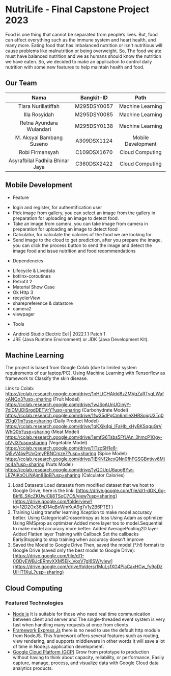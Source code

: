 # NutriLife - Final Capstone Project 2023
Food is one thing that cannot be separated from people’s lives. But, food can affect everything such as the immune system and heart health, and many more. Eating food  that has imbalanced nutrition or isn't nutritious will cause problems like malnutrition or being overweight. So, The food we ate must have balanced nutrition and we as humans should know the nutrition we have eaten. 
So, we decided to make an application to control daily nutrition with some new features to help maintain health and food.

## Our Team

|          Nama         | Bangkit-ID |       Path       |
|:---------------------:|:----------:|:----------------:|
|  Tiara Nurillatiffah  |  M295DSY0057  | Machine Learning |
|  Illa Rosyidah  |  M295DSY0085  | Machine Learning |
|   Retna Ayundara Wulandari    |  M295DSY0138  |   Machine Learning |
|  M. Aksyal Bambang Suseno  |  A309DSX1124  |  Mobile Development |
|    Robi Firmansyah     |  C109DSX1670  |      Cloud Computing     |
|    Asyrafbilal Fadhila Bhinar Jaya      |  C360DSX2422  |      Cloud Computing    |

## Mobile Development
* Feature
- login and register, for authentification user
- Pick image from gallery, you can select an image from the gallery in preparation for uploading an image to detect food.
- Take an image from camera, you can take image from camera in preparation for uploading an image to detect food
- Calculator, for calculate the calories of the food we are looking for.
- Send image to the cloud to get prediction, after you prepare the image, you can click the process button to send the image and detect the image food and issue nutrition and food recommendations

* Dependencies
- Lifecycle & Livedata
- kotlinx-coroutines
- Retrofit 2
- Material Show Case
- Ok Http 3
- recyclerView
- sharepreference & datastore
- camera2
- viewpager

* Tools
- Android Studio Electric Eel | 2022.1.1 Patch 1
- JRE (Java Runtime Environment) or JDK (Java Development Kit).
  
## Machine Learning
The project is based from Google Colab (due to limited system requirements of our laptop/PC). Using Machine Learning with Tensorflow as framework to Classify the skin disease.

Link to Colab:
https://colab.research.google.com/drive/1pHLtCHAldd8zZMVqZaRTvqLWafxANQo3?usp=sharing   (Fruit Model)
https://colab.research.google.com/drive/1wJSoAUnUOinyY-7diDMJDISrgdDETVrY?usp=sharing   (Carbohydrate Model)
https://colab.research.google.com/drive/1fw35dPgCm6mlleXHRSojqU3Tq02Dg0Tm?usp=sharing   (Daily Product Model)
https://colab.research.google.com/drive/1qKXjk4gj_lFaHb_xHyBKSqquGrVWhQ0b?usp=sharing   (Meat Model)
https://colab.research.google.com/drive/1emfG6Tsbs5FfUAn_3hmcP1Ogy-cIVyI3?usp=sharing   (Vegetable Model)
https://colab.research.google.com/drive/1ITzcSH1e8-Qj5vV4lwPUvQmyPBNCmze7?usp=sharing   (Spice Model)
https://colab.research.google.com/drive/1IEKNf2kcxQNn0fhFGSGBntivv6Mjnc4a?usp=sharing    (Nuts Model)
https://colab.research.google.com/drive/1yQDUpU6aog8Yw-LE7AiKoOLiNAjm88pB?usp=sharing    (Calculator Calories)

1. Load Datasets
Load datasets from modified dataset that we host to Google Drive, here is the link:
[https://drive.google.com/file/d/1-dOK_6g-Bkf8_SKcZKUwiCIj8TSqC7O5/view?usp=sharing](https://drive.google.com/folderview?id=12D2Ox36nD14qBxWmKuA9g7v1y2B6PTE1 )
2. Training
Using transfer learning Xception to make model accuracy better.
Using CategoricalCrossentropy as loss
Using Adam as optimizer
Using RMSprop as optimizer
Added more layer too to model.Sequential to make model accuracy more better:
Added AveragePooling2D layer
Added Flatten layer
Training with Callback
Set the callbacks EarlyStopping to stop training when accuracy doesn't improve
4. Saved the Model to Google Drive
Then, saved the model (*.h5 format) to Google Drive (saved only the best model to Google Drive):
[https://drive.google.com/file/d/1-0ODyEWBJcERmvXXM5Ejk_VoxV7gI6SW/view](https://drive.google.com/drive/folders/1MuLsfXG4PiaCaxHCw_fy9oDzUIHT1XuL?usp=sharing)

## Cloud Computing
### Featured Technologies
* [Node js](https://nodejs.org/en/) It is suitable for those who need real time communication between client and server and The single-threaded event system is very fast when handling many requests at once from clients
* [Framework Express Js](https://expressjs.com/)  there is no need to use the default http module from NodeJS. This framework offers several features such as routing, view rendering, and supports middleware in other words it will save a lot of time in Node.js application development.
* [Google Cloud Platform (GCP)](https://cloud.google.com/gcp/)  Grow from prototype to production without having to think about capacity, reliability, or performance, Easily capture, manage, process, and visualize data with Google Cloud data analytics products.
